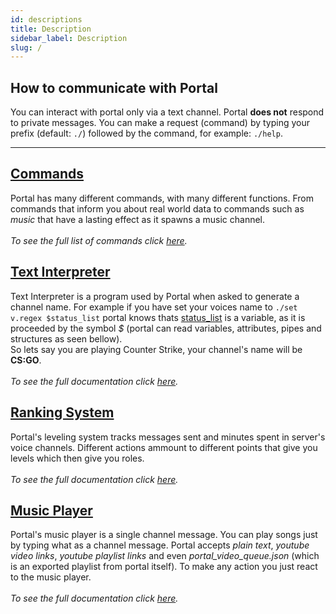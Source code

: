 ```yaml
---
id: descriptions
title: Description
sidebar_label: Description
slug: /
---
```


## How to communicate with Portal

You can interact with portal only via a text channel.
Portal **does not** respond to private messages.
You can make a request (command) by typing your prefix
(default: `./`) followed by the command, for example: `./help`.

---

## [Commands](commands/description)

Portal has many different commands, with many different functions.
From commands that inform you about real world data to commands
such as _music_ that have a lasting effect as it spawns a music
channel.<br /><br />
_To see the full list of commands click [here](commands/description)._

## [Text Interpreter](interpreter/description)

Text Interpreter is a program used by Portal when asked to generate
a channel name. For example if you have set your voices name to
`./set v.regex $status_list` portal knows thats
[status_list](/docs/interpreter/objects/variables/detailed/status/status_list)
is a variable, as it is proceeded by the symbol _$_ (portal can read variables,
attributes, pipes and structures as seen bellow).<br />
So lets say you are playing Counter Strike, your channel's name will be
**CS:GO**.<br /><br />
_To see the full documentation click [here](interpreter/description)._

## [Ranking System](/docs/ranking)

Portal's leveling system tracks messages sent and minutes spent in server's
voice channels. Different actions ammount to different points that give you
levels which then give you roles.<br /><br />
_To see the full documentation click [here](ranking)._

## [Music Player](/music-player)

Portal's music player is a single channel message.
You can play songs just by typing what as a channel message.
Portal accepts _plain text_, _youtube video links_, _youtube playlist links_
and even _portal_video_queue.json_ (which is an exported playlist from portal itself).
To make any action you just react to the music player.<br /><br />
_To see the full documentation click [here](/docs/commands/detailed/music)._

<!-- ---

## Admonitions

:::note

This is a note

:::

:::tip

This is a tip

:::

:::important

This is important

:::

:::caution

This is a caution

:::

:::warning

This is a warning

::: -->
